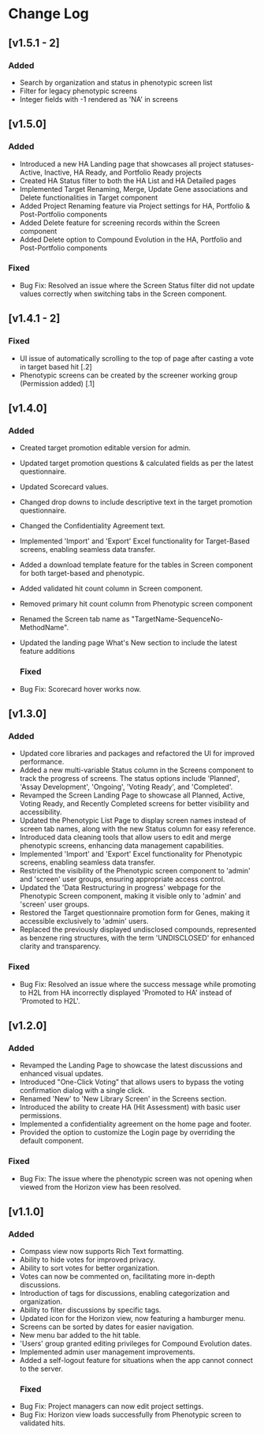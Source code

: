 # Change Log


## [v1.5.1 - 2]

### Added
- Search by organization and status in phenotypic screen list
- Filter for legacy phenotypic screens
- Integer fields with -1 rendered as 'NA' in screens


## [v1.5.0]

### Added
- Introduced a new HA Landing page that showcases all project statuses- Active, Inactive, HA Ready, and Portfolio Ready projects
- Created HA Status filter to both the HA List and HA Detailed pages
- Implemented Target Renaming, Merge, Update Gene associations and Delete functionalities in Target component
- Added Project Renaming feature via Project settings for HA, Portfolio & Post-Portfolio components
- Added Delete feature for screening records within the Screen component
- Added Delete option to Compound Evolution in the HA, Portfolio and Post-Portfolio components

 ### Fixed
- Bug Fix: Resolved an issue where the Screen Status filter did not update values correctly when switching tabs in the Screen component.


## [v1.4.1 - 2]

   ### Fixed
- UI issue of automatically scrolling to the top of page after casting a vote in target based hit [.2]
- Phenotypic screens can be created by the screener working group (Permission added) [.1]

## [v1.4.0]

### Added

- Created target promotion editable version for admin.
- Updated target promotion questions & calculated fields as per the latest questionnaire.
- Updated Scorecard values.
- Changed drop downs to include descriptive text in the target promotion questionnaire.
- Changed the Confidentiality Agreement text.
- Implemented 'Import' and 'Export' Excel functionality for Target-Based screens, enabling seamless data transfer.
- Added a download template feature for the tables in Screen component for both target-based and phenotypic.
- Added validated hit count column in Screen component.
- Removed primary hit count column from Phenotypic screen component
- Renamed the Screen tab name as "TargetName-SequenceNo-MethodName".
- Updated the landing page What's New section to include the latest feature additions

  ### Fixed
- Bug Fix: Scorecard hover works now.
## [v1.3.0]

### Added

- Updated core libraries and packages and refactored the UI for improved performance.
- Added a new multi-variable Status column in the Screens component to track the progress of screens. The status options include 'Planned', 'Assay Development', 'Ongoing', 'Voting Ready', and 'Completed'.
- Revamped the Screen Landing Page to showcase all Planned, Active, Voting Ready, and Recently Completed screens for better visibility and accessibility.
- Updated the Phenotypic List Page to display screen names instead of screen tab names, along with the new Status column for easy reference.
- Introduced data cleaning tools that allow users to edit and merge phenotypic screens, enhancing data management capabilities.
- Implemented 'Import' and 'Export' Excel functionality for Phenotypic screens, enabling seamless data transfer.
- Restricted the visibility of the Phenotypic screen component to 'admin' and 'screen' user groups, ensuring appropriate access control.
- Updated the 'Data Restructuring in progress' webpage for the Phenotypic Screen component, making it visible only to 'admin' and 'screen' user groups.
- Restored the Target questionnaire promotion form for Genes, making it accessible exclusively to 'admin' users.
- Replaced the previously displayed undisclosed compounds, represented as benzene ring structures, with the term 'UNDISCLOSED' for enhanced clarity and transparency.

### Fixed
- Bug Fix: Resolved an issue where the success message while promoting to H2L from HA incorrectly displayed 'Promoted to HA' instead of 'Promoted to H2L'.

  
## [v1.2.0]

### Added

- Revamped the Landing Page to showcase the latest discussions and enhanced visual updates.
- Introduced "One-Click Voting" that allows users to bypass the voting confirmation dialog with a single click. 
- Renamed 'New' to 'New Library Screen' in the Screens section.
- Introduced the ability to create HA (Hit Assessment) with basic user permissions.
- Implemented a confidentiality agreement on the home page and footer.
- Provided the option to customize the Login page by overriding the default component.
### Fixed
- Bug Fix: The issue where the phenotypic screen was not opening when viewed from the Horizon view has been resolved.

## [v1.1.0]

### Added

- Compass view now supports Rich Text formatting.
- Ability to hide votes for improved privacy.
- Ability to sort votes for better organization.
- Votes can now be commented on, facilitating more in-depth discussions.
- Introduction of tags for discussions, enabling categorization and organization.
- Ability to filter discussions by specific tags.
- Updated icon for the Horizon view, now featuring a hamburger menu.
- Screens can be sorted by dates for easier navigation.
- New menu bar added to the hit table.
- 'Users' group granted editing privileges for Compound Evolution dates.
- Implemented admin user management improvements.
- Added a self-logout feature for situations when the app cannot connect to the server.
  ### Fixed
- Bug Fix: Project managers can now edit project settings.
- Bug Fix: Horizon view loads successfully from Phenotypic screen to validated hits.
